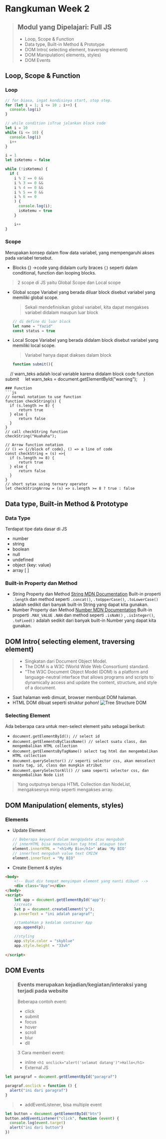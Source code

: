 # Rangkuman Week 2
> ## Modul yang Dipelajari: Full JS
> - Loop, Scope & Function
> - Data type, Built-in Method & Prototype
> - DOM Intro( selecting element, traversing element)
> - DOM Manipulation( elements, styles)
> - DOM Events

## Loop, Scope & Function
### Loop 
```js
// for biasa, ingat kondisinya start, stop step. 
for (let i = 1; i <= 10 ; i++) {
  console.log(i)
}

// while condition isTrue jalankan block code
let i = 10
while (i <= 10) {
  console.log(i)
  i++
}

i = 1
let isKetemu = false

while (!isKetemu) {
  if (
    i % 2 == 0 && 
    i % 3 == 0 && 
    i % 4 == 0 && 
    i % 5 == 0 &&
    i % 6 == 0 
    ) {
      console.log(i);
      isKetemu = true
    }

    i++
}
```
### Scope
Merupakan konsep dalam flow data variabel, yang mempengaruhi akses pada variabel tersebut.
- Blocks {}
  ->code yang didalam curly braces `{}` seperti dalam conditional, function dan looping blocks.
> 2 scope di JS yaitu Global Scope dan Local scope
- Global scope
  Variabel yang berada diluar block disebut variabel yang memiliki global scope.
  > Sekali mendefinisikan global variabel, kita dapat mengakses variabel didalam maupun luar block 
  
  ```js
  // di define di luar block
  let name = "Yazid"
  const status = true
  ```
- Local Scope
  Variabel yang berada didalam block disebut variabel yang memiliki local scope.
  > Variabel hanya dapat diakses dalam block
  
  ```js
  function submit(){
    // warn_teks adalah local variable karena didalam block code function submit
    let warn_teks = document.getElementById("warning");
    }
  ```
### Function
```js
// normal notation to use function
function checkString(s) {
	if (s.length >= 8) {
	    return true
	} else {
	    return false
	}
}
// call checkString function
checkString("Huahaha");

// Arrow function notation
// () => {//block of code}, () => a line of code
const checkString = (s) =>{
	if (s.length >= 8) {
	    return true
	} else {
	    return false
	}
}
// short sytax using ternary operator
let checkStringArrow = (s) => s.length >= 8 ? true : false
```
## Data type, Built-in Method & Prototype
### Data Type
Terdapat tipe data dasar di JS
- number 
- string
- boolean 
- null 
- undefined 
- object  {key: value}
- array [ ]
### Built-in Property dan Method
- String Property dan Method
[String MDN Documentation](https://developer.mozilla.org/en-US/docs/Web/JavaScript/Reference/Global_Objects/String)
Built-in properti `.length` dan method seperti `.concat()`, `.toUpperCase()`, `.toLowerCase()` adalah sedikit dari banyak built-in String yang dapat kita gunakan.
- Number Property dan Method
[Number MDN Documentation](https://developer.mozilla.org/en-US/docs/Web/JavaScript/Reference/Global_Objects/Number)
Built-in properti `.MAX_VALUE` `.NAN` dan method seperti `.isNaN()` , `.isInteger()`, `.toFixed()`   adalah sedikit dari banyak built-in Number yang dapat kita gunakan.
## DOM Intro( selecting element, traversing element)
> - Singkatan dari Document Object Model.
> - The DOM is a W3C (World Wide Web Consortium) standard.
> - "The W3C Document Object Model (DOM) is a platform and language-neutral interface that allows programs and scripts to dynamically access and update the content, structure, and style of a document.

- Saat halaman web dimuat, browser membuat DOM halaman.
- HTML DOM dibuat seperti struktur pohon!
  ![Tree Structure DOM](../pic_htmltree.gif)
  
### Selecting Element
Ada beberapa cara untuk men-select element yaitu sebagai berikut:
- `document.getElementById(); // select id`
-   `document.getElementsByClassName() // select suatu class, dan mengembalikan HTML collection`
-   `document.getElementsByTagName() select tag html dan mengembalikan HTML collection`
-   `document.querySelector() // seperti selector css, akan menselect suatu tag, id, class dan mungkin atribut`
-   `document.querySelectorAll() // sama seperti selector css, dan mengembalikan Node List`
> Yang outputnya berupa HTML Collection dan NodeList, mengaksesnya mirip seperti mengakses array.

## DOM Manipulation( elements, styles)
### Elements
- Update Element
  ```js
  // Beberapa keyword dalam mengUpdate atau mengubah
  // innerHTML bisa memunculkan tag html ataupun text
  element.innerHTML = "<h1>My Bio</h1>" atau 'My BIO' 
  // innerText mengubah value text CMIIW
  element.innerText = "My BIO"
  ```
- Create Element & styles
```html
<body>
	<!-- Buat div tempat menyimpan element yang nanti dibuat -->
	<div class="App"></div>
</body>
<script>
	let app = document.getElementById("app");
	//create 
	let p = document.createElement("p");
	p.innerText = "ini adalah paragraf";

	//tambahkan p kedalam container App
	app.append(p);

	//styling
	app.style.color = "skyblue"
	app.style.height = "33vh"
	
</script>
```

## DOM Events
> ### Events merupakan kejadian/kegiatan/interaksi yang terjadi pada website
> Beberapa  contoh event:
> - click
> - submit
> - focus
> - hover
> - scroll
> - blur
> - dll

> 3 Cara memberi event:
> - inline
>   `<h1 onclick="alert('selamat datang')">Hallo</h1>`
> - External JS
```js
let paragraf = document.getElementById("paragraf")

paragraf.onclick = function () {
  alert("ini dari paragraf")
}
```
> - addEventListener, bisa multiple event
```js
let button = document.getElementById("btn")
button.addEventListener("click", function (event) {
  console.log(event.target)
  alert("ini dari button")
})
```
